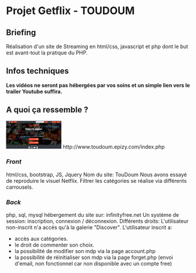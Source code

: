 # Projet Getflix - TOUDOUM

## Briefing

Réalisation d'un site de Streaming en html/css, javascript et php dont le but est avant-tout la pratique du PHP.

## Infos techniques

**Les vidéos ne seront pas hébergées par vos soins et un simple lien vers le trailer Youtube suffira.**


 ## **A quoi ça ressemble ?** 
<img src="./Toudoum_ScreenShot.png" style="width:30%;">
http://www.toudoum.epizy.com/index.php

### *Front*
html/css, bootstrap, JS, Jquery
Nom du site: TouDoum
Nous avons essayé de reproduire le visuel Netflix.
Filtrer les catégories se réalise via différents carrousels.


### *Back*
php, sql, mysql
hébergement du site sur: infinityfree.net
Un système de session: inscription, connexion / déconnexion.
Différents droits: 
L'utilisateur non-inscrit n'a accès qu'à la galerie "Discover".
L'utilisateur inscrit a:
  - accès aux catégories.
  - le droit de commenter son choix.
  - la possibilité de modifier son mdp via la page account.php
  - la possibilité de réinitialiser son mdp via la page forget.php (envoi d'email, non fonctionnel car non disponible avec un compte free)
  

